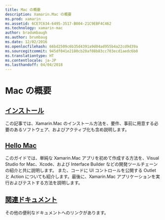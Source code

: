 ```yaml
---
title: Mac の概要
description: Xamarin.Mac の概要
ms.prod: xamarin
ms.assetid: 6CE7C634-6495-3517-B004-21C9EBF4C462
ms.technology: xamarin-mac
author: bradumbaugh
ms.author: brumbaug
ms.date: 12/02/2016
ms.openlocfilehash: 66bd2509c6b35d4391a9d04ad955b4a22cd9d39a
ms.sourcegitcommit: 945df041e2180cb20af08b83cc703ecd1aedc6b0
ms.translationtype: HT
ms.contentlocale: ja-JP
ms.lasthandoff: 04/04/2018
---
```

# <a name="getting-started-with-mac"></a>Mac の概要

##  <a name="installationmacget-startedinstallationmd"></a>[インストール](~/mac/get-started/installation.md)

この記事では、Xamarin.Mac のインストール方法を、要件、事前に用意する必要のあるソフトウェア、およびアクティブ化も含め説明します。

##  <a name="hello-macmacget-startedhello-macmd"></a>[Hello Mac](~/mac/get-started/hello-mac.md)

このガイドでは、単純な Xamarin.Mac アプリを初めて作成する方法を、Visual Studio for Mac、Xcode、および Interface Builder などの開発ツールチェーンの紹介と共に説明します。 また、コードに UI コントロールを公開する Outlet と Action についても紹介します。最後に、Xamarin.Mac アプリケーションを実行およびテストする方法を説明します。

##  <a name="related-documentationmacget-startedrelatedmd"></a>[関連ドキュメント](~/mac/get-started/related.md)

その他の便利なドキュメントへのリンクがあります。
